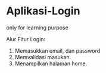 # Aplikasi-Login
only for learning purpose

Alur Fitur Login:
1. Memasukkan email, dan password
2. Memvalidasi masukan.
3. Menampilkan halaman home.
